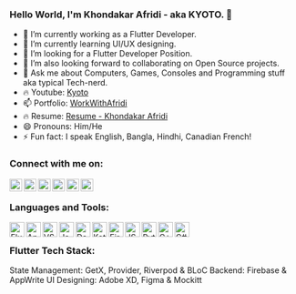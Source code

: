 ### Hello World, I'm Khondakar Afridi - aka KYOTO. 👋

- 🔭 I’m currently working as a Flutter Developer.
- 🌱 I’m currently learning UI/UX designing.
- 👯 I’m looking for a Flutter Developer Position.
- 🤔 I’m also looking forward to collaborating on Open Source projects.
- 💬 Ask me about Computers, Games, Consoles and Programming stuff aka typical Tech-nerd.
- 🔥 Youtube: [Kyoto](https://www.youtube.com/c/kyotoverse)
- 📫 Portfolio: [WorkWithAfridi](https://sites.google.com/view/workwithafridi)
- 🔥 Resume: [Resume - Khondakar Afridi](https://drive.google.com/file/d/1UwszPsActhiXVgrsW1oSKCeBy08uONje/view?usp=sharing)
- 😄 Pronouns: Him/He
- ⚡ Fun fact: I speak English, Bangla, Hindhi, Canadian French!

### Connect with me on:

[<img align="left" alt="Kyoto | Portfolion" width="22px" src="https://cdn-icons-png.flaticon.com/512/1005/1005141.png" />][website]
[<img align="left" alt="Kyoto | Facebook" width="22px" src="https://www.vectorlogo.zone/logos/facebook/facebook-official.svg" />][facebook]
[<img align="left" alt="Kyoto | YouTube" width="22px" src="https://cdn-icons-png.flaticon.com/512/174/174883.png" />][youtube]
[<img align="left" alt="Kyoto | Twitter" width="22px" src="https://img1.cgtrader.com/items/933308/8c0cb60d4e/twitter-logo-3d-model-obj-c4d.jpg" />][twitter]
[<img align="left" alt="Kyoto | LinkedIn" width="22px" src="https://www.keesingtechnologies.com/wp-content/uploads/2018/07/Linkedin-Icon.png" />][linkedin]
[<img align="left" alt="Kyoto | Instagram" width="22px" src="https://cdn-icons-png.flaticon.com/512/174/174855.png" />][instagram]
<br />

### Languages and Tools:

[<img align="left" alt="Flutter" width="26px" src="https://external-content.duckduckgo.com/iu/?u=https%3A%2F%2Fp-u.popcdn.net%2Fattachments%2Fimages%2F000%2F015%2F467%2Flarge%2Fflutter_logo.png%3F1552111313&f=1&nofb=1" />][flutter]
[<img align="left" alt="Android Studio" width="26px" src="https://cdn-icons-png.flaticon.com/512/5969/5969010.png" />][androidstudio]
[<img align="left" alt="VS Code" width="26px" src="https://www.vectorlogo.zone/logos/visualstudio_code/visualstudio_code-icon.svg" />][vscode]
[<img align="left" alt="Java" width="26px" src="https://mpng.subpng.com/20180404/ebw/kisspng-java-programming-computer-programming-programming-coffee-jar-5ac598db779939.2171835915228991634899.jpg" />][java]
[<img align="left" alt="Dart" width="26px" src="https://www.vectorlogo.zone/logos/dartlang/dartlang-icon.svg" />][dart]
[<img align="left" alt="Kotlin" width="26px" src="https://www.vectorlogo.zone/logos/kotlinlang/kotlinlang-icon.svg" />][kotlin]
[<img align="left" alt="Firebase" width="26px" src="https://www.vectorlogo.zone/logos/firebase/firebase-icon.svg" />][firebase]
[<img align="left" alt="JS" width="26px" src="https://cdn-icons-png.flaticon.com/512/5968/5968292.png" />][javascript]
[<img align="left" alt="Python" width="26px" src="https://cdn-icons-png.flaticon.com/512/919/919852.png" />][python]
[<img align="left" alt="C++" width="26px" src="https://cdn-icons-png.flaticon.com/512/919/919841.png" />][cplusplus]
[<img align="left" alt="C#" width="26px" src="https://cdn-icons-png.flaticon.com/512/381/381704.png" />][csharp]
<br />

### Flutter Tech Stack:
State Management: GetX, Provider, Riverpod & BLoC
Backend: Firebase & AppWrite
UI Designing: Adobe XD, Figma & Mockitt


[website]: https://sites.google.com/view/workwithafridi
[twitter]: https://twitter.com/KyotoBytes
[youtube]: https://www.youtube.com/c/kyotobytes
[instagram]: https://www.instagram.com/llkyoto/
[linkedin]: https://www.linkedin.com/in/khondakarafridi/
[facebook]: https://www.facebook.com/WorkWithAfridi/


[flutter]: https://flutter.dev/
[androidstudio]: https://developer.android.com/
[vscode]: https://code.visualstudio.com/
[java]: https://www.oracle.com/java/
[dart]: https://dart.dev/
[kotlin]: https://kotlinlang.org/
[python]: https://www.python.org/
[javascript]: https://www.javascript.com/
[firebase]: https://firebase.google.com/
[cplusplus]: https://en.wikipedia.org/wiki/C%2B%2B
[csharp]: https://en.wikipedia.org/wiki/C_Sharp_(programming_language)
